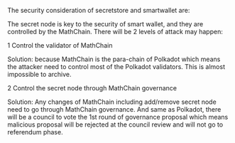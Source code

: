 The security consideration of secretstore and smartwallet are:

The secret node is key to the security of smart wallet, and they are controlled by the MathChain. There will be 2 levels of attack may happen:

1 Control the validator of MathChain

Solution: because MathChain is the para-chain of Polkadot which means the attacker need to control most of the Polkadot validators. This is almost impossible to archive.

2 Control the secret node through MathChain governance

Solution: Any changes of MathChain including add/remove secret node need to go through MathChain governance. And same as Polkadot, there will be a council to vote the 1st round of governance proposal which means malicious proposal will be rejected at the council review and will not go to referendum phase.
